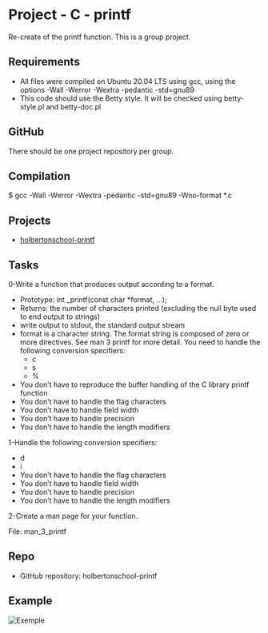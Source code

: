 # Project - C - printf

Re-create of the printf function.
This is a group project.

## Requirements
* All files were compiled on Ubuntu 20.04 LTS using gcc, using the options -Wall -Werror -Wextra -pedantic -std=gnu89
* This code should use the Betty style. It will be checked using betty-style.pl and betty-doc.pl

## GitHub
There should be one project repository per group.

## Compilation
$ gcc -Wall -Werror -Wextra -pedantic -std=gnu89 -Wno-format *.c

## Projects
* [holbertonschool-printf](https://github.com/ydroal/holbertonschool-printf) 

## Tasks
0-Write a function that produces output according to a format.

* Prototype: int _printf(const char *format, ...);
* Returns: the number of characters printed (excluding the null byte used to end output to strings)
* write output to stdout, the standard output stream
* format is a character string. The format string is composed of zero or more directives. See man 3 printf for more detail. You need to handle the following conversion specifiers:
	* c
	* s
	* %
* You don’t have to reproduce the buffer handling of the C library printf function
* You don’t have to handle the flag characters
* You don’t have to handle field width
* You don’t have to handle precision
* You don’t have to handle the length modifiers


1-Handle the following conversion specifiers:

* d
* i
* You don’t have to handle the flag characters
* You don’t have to handle field width
* You don’t have to handle precision
* You don’t have to handle the length modifiers

2-Create a man page for your function.

File: man_3_printf

## Repo
* GitHub repository: holbertonschool-printf

## Example
![Exemple](https://user-images.githubusercontent.com/113631115/201341681-adcdcd49-0242-46a6-a552-55002da285b5.png)
